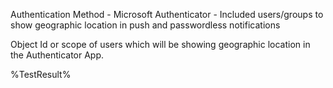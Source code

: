 Authentication Method - Microsoft Authenticator - Included users/groups to show geographic location in push and passwordless notifications

Object Id or scope of users which will be showing geographic location in the Authenticator App.

<!--- Results --->
%TestResult%
